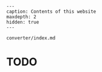 ```{toctree}
---
caption: Contents of this website
maxdepth: 2
hidden: true
---

converter/index.md
```

# TODO